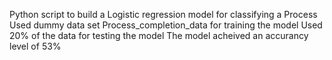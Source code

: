 Python script to build a Logistic regression model for classifying a Process
Used dummy data set Process_completion_data for training the model
Used 20% of the data for testing the model
The model acheived an accurancy level of 53%
